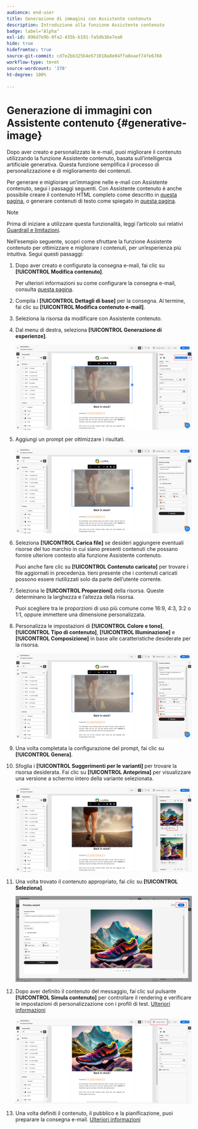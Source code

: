 ```yaml
---
audience: end-user
title: Generazione di immagini con Assistente contenuto
description: Introduzione alla funzione Assistente contenuto
badge: label="Alpha"
exl-id: 896d7e9b-0fa2-435b-b191-fa5db36e7ea0
hide: true
hidefromtoc: true
source-git-commit: cd7e2bb325b4e571018a8e04ffa0eaef74fe6768
workflow-type: tm+mt
source-wordcount: '378'
ht-degree: 100%

---
```


# Generazione di immagini con Assistente contenuto {#generative-image}

Dopo aver creato e personalizzato le e-mail, puoi migliorare il contenuto utilizzando la funzione Assistente contenuto, basata sull’intelligenza artificiale generativa. Questa funzione semplifica il processo di personalizzazione e di miglioramento dei contenuti.

Per generare e migliorare un’immagine nelle e-mail con Assistente contenuto, segui i passaggi seguenti. Con Assistente contenuto è anche possibile creare il contenuto HTML completo come descritto in [questa pagina](generative-email.md), o generare contenuti di testo come spiegato in [questa pagina](generative-content.md).

>[!NOTE]
>
>Prima di iniziare a utilizzare questa funzionalità, leggi l’articolo sui relativi [Guardrail e limitazioni](generative-gs.md#guardrails-and-limitations).

Nell’esempio seguente, scopri come sfruttare la funzione Assistente contenuto per ottimizzare e migliorare i contenuti, per un’esperienza più intuitiva. Segui questi passaggi:

1. Dopo aver creato e configurato la consegna e-mail, fai clic su **[!UICONTROL Modifica contenuto]**.

   Per ulteriori informazioni su come configurare la consegna e-mail, consulta [questa pagina](../email/create-email-content.md).

1. Compila i **[!UICONTROL Dettagli di base]** per la consegna. Al termine, fai clic su **[!UICONTROL Modifica contenuto e-mail]**.

1. Seleziona la risorsa da modificare con Assistente contenuto.

1. Dal menu di destra, seleziona **[!UICONTROL Generazione di esperienze]**.

   ![](assets/image-genai-1.png)

1. Aggiungi un prompt per ottimizzare i risultati.

   ![](assets/image-genai-2.png)

1. Seleziona **[!UICONTROL Carica file]** se desideri aggiungere eventuali risorse del tuo marchio in cui siano presenti contenuti che possano fornire ulteriore contesto alla funzione Assistente contenuto.

   Puoi anche fare clic su **[!UICONTROL Contenuto caricato]** per trovare i file aggiornati in precedenza. tieni presente che i contenuti caricati possono essere riutilizzati solo da parte dell’utente corrente.

1. Seleziona le **[!UICONTROL Proporzioni]** della risorsa. Queste determinano la larghezza e l’altezza della risorsa.

   Puoi scegliere tra le proporzioni di uso più comune come 16:9, 4:3, 3:2 o 1:1, oppure immettere una dimensione personalizzata.

1. Personalizza le impostazioni di **[!UICONTROL Colore e tono]**, **[!UICONTROL Tipo di contenuto]**, **[!UICONTROL Illuminazione]** e **[!UICONTROL Composizione]** in base alle caratteristiche desiderate per la risorsa.

   ![](assets/image-genai-3.png)

1. Una volta completata la configurazione del prompt, fai clic su **[!UICONTROL Genera]**.

1. Sfoglia i **[!UICONTROL Suggerimenti per le varianti]** per trovare la risorsa desiderata. Fai clic su **[!UICONTROL Anteprima]** per visualizzare una versione a schermo intero della variante selezionata.

   ![](assets/image-genai-5.png)

1. Una volta trovato il contenuto appropriato, fai clic su **[!UICONTROL Seleziona]**.

   ![](assets/image-genai-6.png)

1. Dopo aver definito il contenuto del messaggio, fai clic sul pulsante **[!UICONTROL Simula contenuto]** per controllare il rendering e verificare le impostazioni di personalizzazione con i profili di test.  [Ulteriori informazioni](../preview-test/preview-content.md)

   ![](assets/image-genai-7.png)

1. Una volta definiti il contenuto, il pubblico e la pianificazione, puoi preparare la consegna e-mail. [Ulteriori informazioni](../monitor/prepare-send.md)
